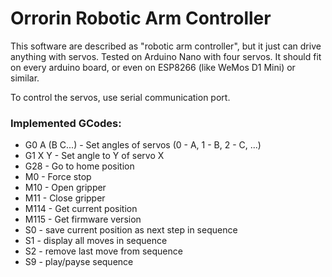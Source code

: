 # Orrorin Robotic Arm Controller

This software are described as "robotic arm controller", but it just can drive anything with servos.
Tested on Arduino Nano with four servos.
It should fit on every arduino board, or even on ESP8266 (like WeMos D1 Mini) or similar.

To control the servos, use serial communication port.

### Implemented GCodes:
- G0 A (B C...) - Set angles of servos (0 - A, 1 - B, 2 - C, ...)
- G1 X Y - Set angle to Y of servo X
- G28 - Go to home position
- M0 - Force stop
- M10 - Open gripper
- M11 - Close gripper
- M114 - Get current position
- M115 - Get firmware version
- S0 - save current position as next step in sequence
- S1 - display all moves in sequence
- S2 - remove last move from sequence
- S9 - play/payse sequence
